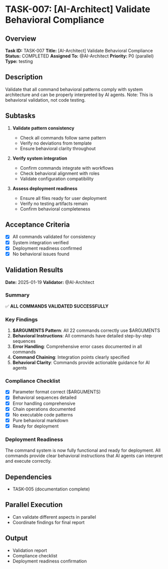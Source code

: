 # TASK-007: [AI-Architect] Validate Behavioral Compliance

## Overview
**Task ID:** TASK-007
**Title:** [AI-Architect] Validate Behavioral Compliance
**Status:** COMPLETED
**Assigned To:** @AI-Architect
**Priority:** P0 (parallel)
**Type:** testing

## Description
Validate that all command behavioral patterns comply with system architecture and can be properly interpreted by AI agents. Note: This is behavioral validation, not code testing.

## Subtasks
1. **Validate pattern consistency**
   - Check all commands follow same pattern
   - Verify no deviations from template
   - Ensure behavioral clarity throughout

2. **Verify system integration**
   - Confirm commands integrate with workflows
   - Check behavioral alignment with roles
   - Validate configuration compatibility

3. **Assess deployment readiness**
   - Ensure all files ready for user deployment
   - Verify no testing artifacts remain
   - Confirm behavioral completeness

## Acceptance Criteria
- [x] All commands validated for consistency
- [x] System integration verified
- [x] Deployment readiness confirmed
- [x] No behavioral issues found

## Validation Results
**Date:** 2025-01-19
**Validator:** @AI-Architect

### Summary
✅ **ALL COMMANDS VALIDATED SUCCESSFULLY**

### Key Findings
1. **$ARGUMENTS Pattern**: All 22 commands correctly use $ARGUMENTS
2. **Behavioral Instructions**: All commands have detailed step-by-step sequences
3. **Error Handling**: Comprehensive error cases documented in all commands
4. **Command Chaining**: Integration points clearly specified
5. **Behavioral Clarity**: Commands provide actionable guidance for AI agents

### Compliance Checklist
- [x] Parameter format correct ($ARGUMENTS)
- [x] Behavioral sequences detailed
- [x] Error handling comprehensive
- [x] Chain operations documented
- [x] No executable code patterns
- [x] Pure behavioral markdown
- [x] Ready for deployment

### Deployment Readiness
The command system is now fully functional and ready for deployment. All commands provide clear behavioral instructions that AI agents can interpret and execute correctly.

## Dependencies
- TASK-005 (documentation complete)

## Parallel Execution
- Can validate different aspects in parallel
- Coordinate findings for final report

## Output
- Validation report
- Compliance checklist
- Deployment readiness confirmation